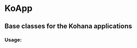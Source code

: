 # KoApp
## Base classes for the Kohana applications
### Usage:
<pre><code>
<?php

// Register the Error shutdown function in bootstrap.php before Kohana::init();

if (Kohana::$environment === Kohana::PRODUCTION)
{
    register_shutdown_function(array('Error', 'shutdown_handler'));
}

</code></pre>